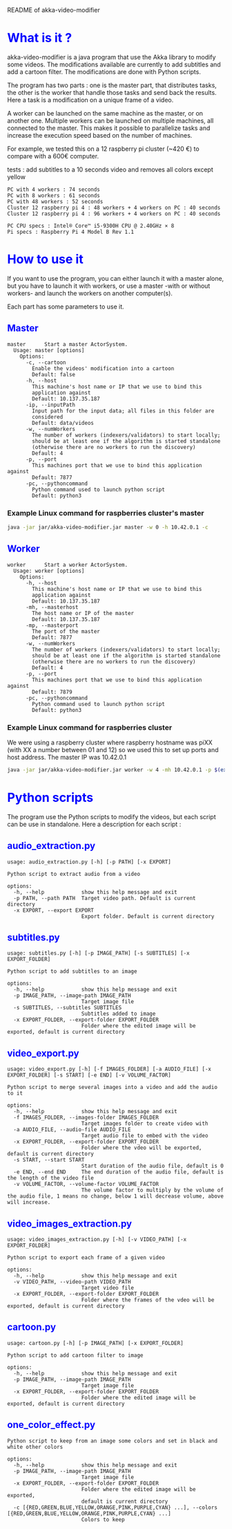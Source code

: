 README of akka-video-modifier

# <font color="blue"> What is it ?</font>

akka-video-modifier is a java program that use the Akka library to modify some videos. 
The modifications available are currently to add subtitles and add a cartoon filter. 
The modifications are done with Python scripts.

The program has two parts : one is the master part, that distributes tasks, the other is the worker that handle 
those tasks and send back the results. Here a task is a modification on a unique frame of a video. 

A worker can be launched on the same machine as the master, or on another one. 
Multiple workers can be launched on multiple machines, all connected to the master.
This makes it possible to parallelize tasks and increase the execution speed based on the number of machines.

For example, we tested this on a 12 raspberry pi cluster (~420 €) to compare with a 600€ computer.

tests : add subtitles to a 10 seconds video and removes all colors except yellow
```
PC with 4 workers : 74 seconds
PC with 8 workers : 61 seconds
PC with 48 workers : 52 seconds
Cluster 12 raspberry pi 4 : 48 workers + 4 workers on PC : 40 seconds
Cluster 12 raspberry pi 4 : 96 workers + 4 workers on PC : 40 seconds

PC CPU specs : Intel® Core™ i5-9300H CPU @ 2.40GHz × 8 
Pi specs : Raspberry Pi 4 Model B Rev 1.1
```

# <font color="blue"> How to use it</font>

If you want to use the program, you can either launch it with a master alone, but you have to launch it with workers, or use a master -with or without workers-  and launch the workers on another computer(s).

Each part has some parameters to use it.

## <font color="blue"> Master </font>

```
master      Start a master ActorSystem.
  Usage: master [options]
    Options:
      -c, --cartoon
        Enable the videos' modification into a cartoon
        Default: false
      -h, --host
        This machine's host name or IP that we use to bind this 
        application against
        Default: 10.137.35.187
      -ip, --inputPath
        Input path for the input data; all files in this folder are 
        considered 
        Default: data/videos
      -w, --numWorkers
        The number of workers (indexers/validators) to start locally; 
        should be at least one if the algorithm is started standalone 
        (otherwise there are no workers to run the discovery)
        Default: 4
      -p, --port
        This machines port that we use to bind this application against
        Default: 7877
      -pc, --pythoncommand
        Python command used to launch python script
        Default: python3
```

### Example Linux command for raspberries cluster's master

```bash
java -jar jar/akka-video-modifier.jar master -w 0 -h 10.42.0.1 -c
```


## <font color="blue"> Worker </font>

```
worker      Start a worker ActorSystem.
  Usage: worker [options]
    Options:
      -h, --host
        This machine's host name or IP that we use to bind this 
        application against
        Default: 10.137.35.187
      -mh, --masterhost
        The host name or IP of the master
        Default: 10.137.35.187
      -mp, --masterport
        The port of the master
        Default: 7877
      -w, --numWorkers
        The number of workers (indexers/validators) to start locally; 
        should be at least one if the algorithm is started standalone 
        (otherwise there are no workers to run the discovery)
        Default: 4
      -p, --port
        This machines port that we use to bind this application against
        Default: 7879
      -pc, --pythoncommand
        Python command used to launch python script
        Default: python3
```

### Example Linux command for raspberries cluster

We were using a raspberry cluster where raspberry hostname was piXX (with XX a number between 01 and 12) so we used this to set up ports and host address.
The master IP was 10.42.0.1
```bash
java -jar jar/akka-video-modifier.jar worker -w 4 -mh 10.42.0.1 -p $(expr 7879 + $(hostname | grep -o '[0-9]\+')) -h $(hostname).local -pc python3
```

# <font color="blue"> Python scripts</font>

The program use the Python scripts to modify the videos, but each script can be use in standalone. Here a description for each script :

## <font color="blue"> audio_extraction.py </font>
```
usage: audio_extraction.py [-h] [-p PATH] [-x EXPORT]

Python script to extract audio from a video

options:
  -h, --help            show this help message and exit
  -p PATH, --path PATH  Target video path. Default is current directory
  -x EXPORT, --export EXPORT
                        Export folder. Default is current directory
```

## <font color="blue"> subtitles.py </font>

```
usage: subtitles.py [-h] [-p IMAGE_PATH] [-s SUBTITLES] [-x EXPORT_FOLDER]

Python script to add subtitles to an image

options:
  -h, --help            show this help message and exit
  -p IMAGE_PATH, --image-path IMAGE_PATH
                        Target image file
  -s SUBTITLES, --subtitles SUBTITLES
                        Subtitles added to image
  -x EXPORT_FOLDER, --export-folder EXPORT_FOLDER
                        Folder where the edited image will be exported, default is current directory
```

## <font color="blue"> video_export.py </font>

```
usage: video_export.py [-h] [-f IMAGES_FOLDER] [-a AUDIO_FILE] [-x EXPORT_FOLDER] [-s START] [-e END] [-v VOLUME_FACTOR]

Python script to merge several images into a video and add the audio to it

options:
  -h, --help            show this help message and exit
  -f IMAGES_FOLDER, --images-folder IMAGES_FOLDER
                        Target images folder to create video with
  -a AUDIO_FILE, --audio-file AUDIO_FILE
                        Target audio file to embed with the video
  -x EXPORT_FOLDER, --export-folder EXPORT_FOLDER
                        Folder where the vdeo will be exported, default is current directory
  -s START, --start START
                        Start duration of the audio file, default is 0
  -e END, --end END     The end duration of the audio file, default is the length of the video file
  -v VOLUME_FACTOR, --volume-factor VOLUME_FACTOR
                        The volume factor to multiply by the volume of the audio file, 1 means no change, below 1 will decrease volume, above will increase.
```

## <font color="blue"> video_images_extraction.py </font>

```
usage: video_images_extraction.py [-h] [-v VIDEO_PATH] [-x EXPORT_FOLDER]

Python script to export each frame of a given video

options:
  -h, --help            show this help message and exit
  -v VIDEO_PATH, --video-path VIDEO_PATH
                        Target video file
  -x EXPORT_FOLDER, --export-folder EXPORT_FOLDER
                        Folder where the frames of the vdeo will be exported, default is current directory
```

## <font color="blue"> cartoon.py </font>
```
usage: cartoon.py [-h] [-p IMAGE_PATH] [-x EXPORT_FOLDER]

Python script to add cartoon filter to image

options:
  -h, --help            show this help message and exit
  -p IMAGE_PATH, --image-path IMAGE_PATH
                        Target image file
  -x EXPORT_FOLDER, --export-folder EXPORT_FOLDER
                        Folder where the edited image will be exported, default is current directory
```

## <font color="blue"> one_color_effect.py </font>
```
Python script to keep from an image some colors and set in black and white other colors

options:
  -h, --help            show this help message and exit
  -p IMAGE_PATH, --image-path IMAGE_PATH
                        Target image file
  -x EXPORT_FOLDER, --export-folder EXPORT_FOLDER
                        Folder where the edited image will be exported,
                        default is current directory
  -c [{RED,GREEN,BLUE,YELLOW,ORANGE,PINK,PURPLE,CYAN} ...], --colors [{RED,GREEN,BLUE,YELLOW,ORANGE,PINK,PURPLE,CYAN} ...]
                        Colors to keep
```